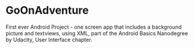 # GoOnAdventure

First ever Android Project - one screen app that includes a background picture and textviews, using XML, part of the Android Basics Nanodegree by Udacity, User Interface chapter.
